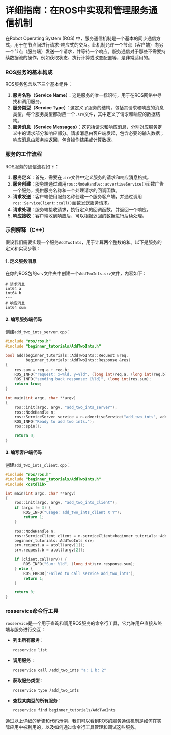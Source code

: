 # 详细指南：在ROS中实现和管理服务通信机制

在Robot Operating System (ROS) 中，服务通信机制是一个基本的同步通信方式，用于在节点间进行请求-响应式的交互。此机制允许一个节点（客户端）向另一个节点（服务端）发送一个请求，并等待一个响应。服务通信对于那些不需要持续数据流的操作，例如获取状态、执行计算或改变配置等，是非常适用的。

### ROS服务的基本构成

ROS服务包含以下三个基本组件：

1. **服务名称（Service Name）**：这是服务的唯一标识符，用于在ROS网络中寻找和调用服务。
2. **服务类型（Service Type）**：这定义了服务的结构，包括其请求和响应的消息类型。每个服务类型都对应一个`.srv`文件，其中定义了请求和响应的数据结构。
3. **服务消息（Service Messages）**：这包括请求和响应消息，分别对应服务定义中的请求部分和响应部分。请求消息由客户端发起，包含必要的输入数据；响应消息由服务端返回，包含操作结果或计算数据。

### 服务的工作流程

ROS服务的通信流程如下：

1. **服务定义**：首先，需要在`.srv`文件中定义服务的请求和响应消息格式。
2. **服务创建**：服务端通过调用`ros::NodeHandle::advertiseService()`函数广告一个服务，提供服务名称和一个处理请求的回调函数。
3. **请求发送**：客户端使用服务名称创建一个服务客户端，并通过调用`ros::ServiceClient::call()`函数发送服务请求。
4. **请求处理**：服务端接收请求，执行定义的回调函数，并返回一个响应。
5. **响应接收**：客户端收到响应后，可以根据返回的数据进行后续处理。

### 示例解释（C++）

假设我们需要实现一个服务`AddTwoInts`，用于计算两个整数的和。以下是服务的定义和实现步骤：

#### 1. 定义服务消息

在你的ROS包的`srv`文件夹中创建一个`AddTwoInts.srv`文件，内容如下：

```plaintext
# 请求消息
int64 a
int64 b
---
# 响应消息
int64 sum
```

#### 2. 编写服务端代码

创建`add_two_ints_server.cpp`：

```cpp
#include "ros/ros.h"
#include "beginner_tutorials/AddTwoInts.h"

bool add(beginner_tutorials::AddTwoInts::Request &req,
         beginner_tutorials::AddTwoInts::Response &res)
{
    res.sum = req.a + req.b;
    ROS_INFO("request: x=%ld, y=%ld", (long int)req.a, (long int)req.b);
    ROS_INFO("sending back response: [%ld]", (long int)res.sum);
    return true;
}

int main(int argc, char **argv)
{
    ros::init(argc, argv, "add_two_ints_server");
    ros::NodeHandle n;
    ros::ServiceServer service = n.advertiseService("add_two_ints", add);
    ROS_INFO("Ready to add two ints.");
    ros::spin();

    return 0;
}
```

#### 3. 编写客户端代码

创建`add_two_ints_client.cpp`：

```cpp
#include "ros/ros.h"
#include "beginner_tutorials/AddTwoInts.h"
#include <cstdlib>

int main(int argc, char **argv)
{
    ros::init(argc, argv, "add_two_ints_client");
    if (argc != 3) {
        ROS_INFO("usage: add_two_ints_client X Y");
        return 1;
    }

    ros::NodeHandle n;
    ros::ServiceClient client = n.serviceClient<beginner_tutorials::AddTwoInts>("add_two_ints");
    beginner_tutorials::AddTwoInts srv;
    srv.request.a = atoll(argv[1]);
    srv.request.b = atoll(argv[2]);

    if (client.call(srv)) {
        ROS_INFO("Sum: %ld", (long int)srv.response.sum);
    } else {
        ROS_ERROR("Failed to call service add_two_ints");
        return 1;
    }

    return 0;
}
```

### rosservice命令行工具

`rosservice`是一个用于查询和调用ROS服务的命令行工具，它允许用户直接从终端与服务进行交互：

- **列出所有服务**：
  ```bash
  rosservice list
  ```

- **调用服务**：
  ```bash
  rosservice call /add_two_ints "a: 1 b: 2"
  ```

- **获取服务类型**：
  ```bash
  rosservice type /add_two_ints
  ```

- **查找某类型的所有服务**：
  ```bash
  rosservice find beginner_tutorials/AddTwoInts
  ```

通过以上详细的步骤和代码示例，我们可以看到ROS的服务通信机制是如何在实际应用中被利用的，以及如何通过命令行工具管理和调试这些服务。